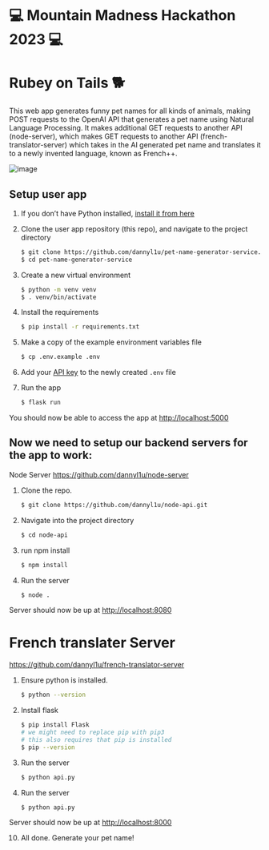 # 💻 Mountain Madness Hackathon 2023 💻 
# Rubey on Tails 🐕

This web app generates funny pet names for all kinds of animals, making POST requests to the OpenAI API that generates a pet name using Natural Language Processing. It makes additional GET requests to another API (node-server), which makes GET requests to another API (french-translator-server) which takes in the AI generated pet name and translates it to a newly invented language, known as French++. 


![image](https://user-images.githubusercontent.com/45186464/219980396-66dde503-fbc4-4ee6-b32c-41801d6e4ccf.png)


## Setup user app

1. If you don’t have Python installed, [install it from here](https://www.python.org/downloads/)

2. Clone the user app repository (this repo), and navigate to the project directory
   ```bash
   $ git clone https://github.com/dannyl1u/pet-name-generator-service.git
   $ cd pet-name-generator-service
   ```

3. Create a new virtual environment

   ```bash
   $ python -m venv venv
   $ . venv/bin/activate
   ```

4. Install the requirements

   ```bash
   $ pip install -r requirements.txt
   ```

5. Make a copy of the example environment variables file

   ```bash
   $ cp .env.example .env
   ```

6. Add your [API key](https://beta.openai.com/account/api-keys) to the newly created `.env` file

7. Run the app

   ```bash
   $ flask run
   ```

You should now be able to access the app at [http://localhost:5000](http://localhost:5000)

## Now we need to setup our backend servers for the app to work:

Node Server
https://github.com/dannyl1u/node-server

1. Clone the repo. 

   ```bash
   $ git clone https://github.com/dannyl1u/node-api.git
   ```

2. Navigate into the project directory

   ```bash
   $ cd node-api
   ```

3. run npm install

   ```bash
   $ npm install
   ```

4. Run the server

   ```bash
   $ node .
   ```

Server should now be up at [http://localhost:8080](http://localhost:8080)

# French translater Server
https://github.com/dannyl1u/french-translator-server
1. Ensure python is installed.

   ```bash
   $ python --version
   ```
2. Install flask

   ```bash
   $ pip install Flask
   # we might need to replace pip with pip3
   # this also requires that pip is installed
   $ pip --version
   ```

3. Run the server

   ```bash
   $ python api.py
   ```
   
4. Run the server

   ```bash
   $ python api.py
   ```
   
Server should now be up at [http://localhost:8000](http://localhost:8000)

10. All done. Generate your pet name!
